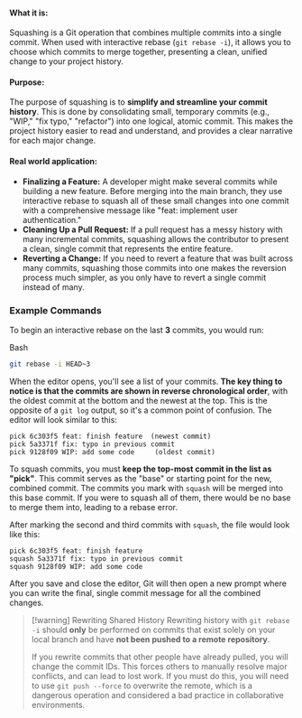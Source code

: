 #### **What it is:**

Squashing is a Git operation that combines multiple commits into a single commit. When used with interactive rebase (`git rebase -i`), it allows you to choose which commits to merge together, presenting a clean, unified change to your project history.

#### **Purpose:**

The purpose of squashing is to **simplify and streamline your commit history**. This is done by consolidating small, temporary commits (e.g., "WIP," "fix typo," "refactor") into one logical, atomic commit. This makes the project history easier to read and understand, and provides a clear narrative for each major change.

#### **Real world application:**

- **Finalizing a Feature:** A developer might make several commits while building a new feature. Before merging into the main branch, they use interactive rebase to squash all of these small changes into one commit with a comprehensive message like "feat: implement user authentication."
- **Cleaning Up a Pull Request:** If a pull request has a messy history with many incremental commits, squashing allows the contributor to present a clean, single commit that represents the entire feature.
- **Reverting a Change:** If you need to revert a feature that was built across many commits, squashing those commits into one makes the reversion process much simpler, as you only have to revert a single commit instead of many.

### Example Commands

To begin an interactive rebase on the last **3** commits, you would run:

Bash

```bash
git rebase -i HEAD~3
```

When the editor opens, you'll see a list of your commits. **The key thing to notice is that the commits are shown in reverse chronological order**, with the oldest commit at the bottom and the newest at the top. This is the opposite of a `git log` output, so it's a common point of confusion. The editor will look similar to this:

```
pick 6c303f5 feat: finish feature  (newest commit)
pick 5a3371f fix: typo in previous commit
pick 9128f09 WIP: add some code     (oldest commit)
```

To squash commits, you must **keep the top-most commit in the list as "pick"**. This commit serves as the "base" or starting point for the new, combined commit. The commits you mark with `squash` will be merged into this base commit. If you were to squash all of them, there would be no base to merge them into, leading to a rebase error.

After marking the second and third commits with `squash`, the file would look like this:

```
pick 6c303f5 feat: finish feature
squash 5a3371f fix: typo in previous commit
squash 9128f09 WIP: add some code
```

After you save and close the editor, Git will then open a new prompt where you can write the final, single commit message for all the combined changes.

> [!warning] Rewriting Shared History
> Rewriting history with `git rebase -i` should **only** be performed on commits that exist solely on your local branch and have **not been pushed to a remote repository**.
>
> If you rewrite commits that other people have already pulled, you will change the commit IDs. This forces others to manually resolve major conflicts, and can lead to lost work. If you must do this, you will need to use `git push --force` to overwrite the remote, which is a dangerous operation and considered a bad practice in collaborative environments.
